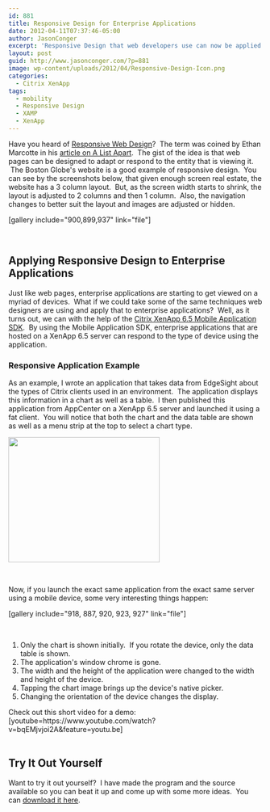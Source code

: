 ```yaml
---
id: 881
title: Responsive Design for Enterprise Applications
date: 2012-04-11T07:37:46-05:00
author: JasonConger
excerpt: 'Responsive Design that web developers use can now be applied to Enterprise Applications thanks to the Citrix Mobile SDK.  This post will give you a glimpse of what is possible to get your wheels turning.'
layout: post
guid: http://www.jasonconger.com/?p=881
image: wp-content/uploads/2012/04/Responsive-Design-Icon.png
categories:
  - Citrix XenApp
tags:
  - mobility
  - Responsive Design
  - XAMP
  - XenApp
---
```

Have you heard of <a title="Responsive Web Design" href="http://en.wikipedia.org/wiki/Responsive_Web_Design" target="_blank" rel="noopener">Responsive Web Design</a>?  The term was coined by Ethan Marcotte in his <a title="Responsive Design on A List Apart" href="http://www.alistapart.com/articles/responsive-web-design/" target="_blank" rel="noopener">article on A List Apart</a>.  The gist of the idea is that web pages can be designed to adapt or respond to the entity that is viewing it.  The Boston Globe's website is a good example of responsive design.  You can see by the screenshots below, that given enough screen real estate, the website has a 3 column layout.  But, as the screen width starts to shrink, the layout is adjusted to 2 columns and then 1 column.  Also, the navigation changes to better suit the layout and images are adjusted or hidden.

[gallery include="900,899,937" link="file"]

&nbsp;
<h2>Applying Responsive Design to Enterprise Applications</h2>
Just like web pages, enterprise applications are starting to get viewed on a myriad of devices.  What if we could take some of the same techniques web designers are using and apply that to enterprise applications?  Well, as it turns out, we can with the help of the <a title="Installing and Using the Citrix XenApp 6.5 Mobile Application SDK" href="http://www.jasonconger.com/post/installing-and-using-the-citrix-xenapp-6-5-mobile-application-sdk/" target="_blank" rel="noopener">Citrix XenApp 6.5 Mobile Application SDK</a>.  By using the Mobile Application SDK, enterprise applications that are hosted on a XenApp 6.5 server can respond to the type of device using the application.
<h3>Responsive Application Example</h3>
As an example, I wrote an application that takes data from EdgeSight about the types of Citrix clients used in an environment.  The application displays this information in a chart as well as a table.  I then published this application from AppCenter on a XenApp 6.5 server and launched it using a fat client.  You will notice that both the chart and the data table are shown as well as a menu strip at the top to select a chart type.

<a href="http://www.jasonconger.com/wp-content/uploads/2012/03/Responsive-Design-Demo-Windows.png"><img class="aligncenter size-medium wp-image-884" title="Responsive Design Demo (Windows)" src="http://www.jasonconger.com/wp-content/uploads/2012/03/Responsive-Design-Demo-Windows-300x248.png" alt="" width="300" height="248" /></a>

&nbsp;

Now, if you launch the exact same application from the exact same server using a mobile device, some very interesting things happen:

[gallery include="918, 887, 920, 923, 927" link="file"]

&nbsp;
<ol style="list-style-type: decimal;">
 	<li>Only the chart is shown initially.  If you rotate the device, only the data table is shown.</li>
 	<li>The application's window chrome is gone.</li>
 	<li>The width and the height of the application were changed to the width and height of the device.</li>
 	<li>Tapping the chart image brings up the device's native picker.</li>
 	<li>Changing the orientation of the device changes the display.</li>
</ol>
<div></div>
Check out this short video for a demo:
<div></div>
<div>[youtube=https://www.youtube.com/watch?v=bqEMjvjoi2A&amp;feature=youtu.be]</div>
&nbsp;
<h2>Try It Out Yourself</h2>
Want to try it out yourself?  I have made the program and the source available so you can beat it up and come up with some more ideas.  You can <a title="Responsive Design Prototype" href="http://www.jasonconger.com/enterprise-application-responsive-design-prototype">download it here</a>.

&nbsp;